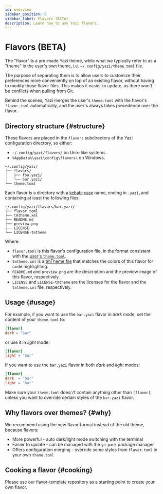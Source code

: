 ```yaml
---
id: overview
sidebar_position: 0
sidebar_label: Flavors (BETA)
description: Learn how to use Yazi flavors.
---
```


# Flavors (BETA)

The "flavor" is a pre-made Yazi theme, while what we typically refer to as a "theme" is the user's own theme, i.e. `~/.config/yazi/theme.toml` file.

The purpose of separating them is to allow users to customize their preferences more conveniently on top of an existing flavor, without having to modify those flavor files.
This makes it easier to update, as there won't be conflicts when pulling from Git.

Behind the scenes, Yazi merges the user's `theme.toml` with the flavor's `flavor.toml` automatically, and the user's always takes precedence over the flavor.

## Directory structure {#structure}

These flavors are placed in the `flavors` subdirectory of the Yazi configuration directory, so either:

- `~/.config/yazi/flavors/` on Unix-like systems.
- `%AppData%\yazi\config\flavors\` on Windows.

```
~/.config/yazi/
├── flavors/
│   ├── foo.yazi/
│   └── bar.yazi/
└── theme.toml
```

Each flavor is a directory with a [kebab-case](https://developer.mozilla.org/en-US/docs/Glossary/Kebab_case) name, ending in `.yazi`, and containing at least the following files:

```
~/.config/yazi/flavors/bar.yazi/
├── flavor.toml
├── tmtheme.xml
├── README.md
├── preview.png
├── LICENSE
└── LICENSE-tmtheme
```

Where:

- `flavor.toml` is this flavor's configuration file, in the format consistent with the [user's `theme.toml`](/docs/configuration/theme).
- `tmtheme.xml` is a [tmTheme file](https://www.sublimetext.com/docs/color_schemes_tmtheme.html) that matches the colors of this flavor for code highlighting.
- `README.md` and `preview.png` are the description and the preview image of this flavor, respectively.
- `LICENSE` and `LICENSE-tmtheme` are the licenses for the flavor and the `tmtheme.xml` file, respectively.

## Usage {#usage}

For example, if you want to use the `bar.yazi` flavor in _dark_ mode, set the content of your `theme.toml` to:

```toml
[flavor]
dark = "bar"
```

or use it in _light_ mode:

```toml
[flavor]
light = "bar"
```

If you want to use the `bar.yazi` flavor in both _dark_ and _light_ modes:

```toml
[flavor]
dark  = "bar"
light = "bar"
```

Make sure your `theme.toml` doesn't contain anything other than `[flavor]`, unless you want to override certain styles of the `bar.yazi` flavor.

## Why flavors over themes? {#why}

We recommend using the new flavor format instead of the old theme, because flavors:

- More powerful - auto dark/light mode switching with the terminal
- Easier to update - can be managed with the `ya pack` package manager
- Offers configuration merging - override some styles from `flavor.toml` in your own `theme.toml`

## Cooking a flavor {#cooking}

Please use our [flavor-template](https://github.com/yazi-rs/flavor-template) repository as a starting point to create your own flavor.
